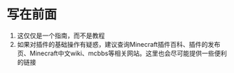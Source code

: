 # 写在前面

1. 这仅仅是一个指南，而不是教程
2. 如果对插件的基础操作有疑惑，建议查询Minecraft插件百科、插件的发布页、Minecraft中文wiki、mcbbs等相关网站。这里也会尽可能提供一些便利的链接






